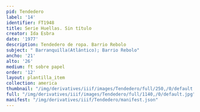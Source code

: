 ```yaml
---
pid: Tendedero
label: '14'
identifier: FT1948
title: Serie Huellas. Sin título
creator: Ida Esbra
date: '1977'
description: Tendedero de ropa. Barrio Rebolo
subject: " Barranquilla(Atlántico); Barrio Rebolo"
ancho: '21'
alto: '26'
medium: ft sobre papel
order: '12'
layout: plantilla_item
collection: america
thumbnail: "/img/derivatives/iiif/images/Tendedero/full/250,/0/default.jpg"
full: "/img/derivatives/iiif/images/Tendedero/full/1140,/0/default.jpg"
manifest: "/img/derivatives/iiif/Tendedero/manifest.json"
---
```

